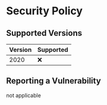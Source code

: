 # Security Policy

## Supported Versions

| Version | Supported          |
| ------- | ------------------ |
| 2020    | :x:                |

## Reporting a Vulnerability

not applicable
